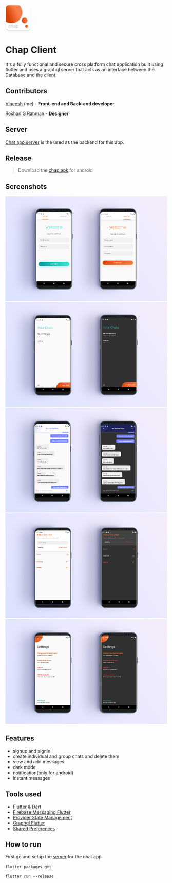 <img src=assets/icon/logo.png width=80>

# Chap Client

It's a fully functional and secure cross platform chat application built using flutter and uses a graphql server that acts as an interface between the Database and the client.

## Contributors

[Vineesh](github.com/vineeshvk) (me) - **Front-end and Back-end developer**

[Roshan G Rahman](github.com/roshanrahman) - **Designer**

## Server

[Chat app server](github.com/chat-app-server) is the used as the backend for this app.

## Release

> Download the [chap.apk]() for android

## Screenshots

![](assets/screenshots/mock1.jpg)
![](assets/screenshots/mock2.jpg)
![](assets/screenshots/mock3.jpg)
![](assets/screenshots/mock4.jpg)
![](assets/screenshots/mock5.jpg)

## Features
- signup and signin
- create individual and group chats and delete them
- view and add messages
- dark mode
- notification(only for android)
- instant messages

## Tools used
- [Flutter & Dart](http://flutter.dev)
- [Firebase Messaging Flutter](https://pub.dev/packages/firebase_messaging)
- [Provider State Management](https://pub.dev/packages/provider)
- [Graphql Flutter](https://pub.dev/packages/graphql_flutter)
- [Shared Preferences](https://pub.dev/packages/shared_preferences)

## How to run

First go and setup the [server](github.com/chat-app-server) for the chat app
```
flutter packages get
```

```
flutter run --release
```
